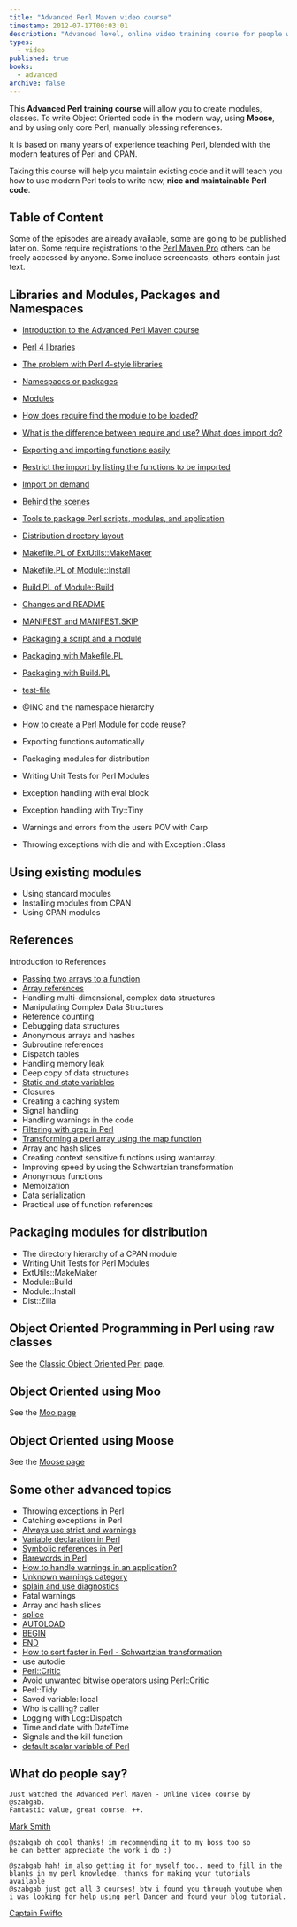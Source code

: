 ```yaml
---
title: "Advanced Perl Maven video course"
timestamp: 2012-07-17T00:03:01
description: "Advanced level, online video training course for people who would like to improve their Perl programming skills"
types:
  - video
published: true
books:
  - advanced
archive: false
---
```



This **Advanced Perl training course**
will allow you to create modules, classes. To write
Object Oriented code in the modern way, using **Moose**,
and by using only core Perl, manually blessing references.

It is based on many years of experience teaching Perl,
blended with the modern features of Perl and CPAN.

Taking this course will help you maintain existing code and
it will teach you how to use modern Perl tools to write new,
**nice and maintainable Perl code**.

## Table of Content

Some of the episodes are already available, some are going to be published later on.
Some require registrations to the [Perl Maven Pro](/pro) others can be freely accessed by anyone.
Some include screencasts, others contain just text.

## Libraries and Modules, Packages and Namespaces


* [Introduction to the Advanced Perl Maven course](/introduction-to-advanced-perl-course)
* [Perl 4 libraries](/perl4-libraries)
* [The problem with Perl 4-style libraries](/the-problem-with-libraries)
* [Namespaces or packages](/namespaces-and-packages)
* [Modules](/modules)
* [How does require find the module to be loaded?](/require-at-inc)
* [What is the difference between require and use? What does import do?](/use-require-import)
* [Exporting and importing functions easily](/import)
* [Restrict the import by listing the functions to be imported](/restrict-the-import)
* [Import on demand](/on-demand-import)
* [Behind the scenes](/behind-the-scenes)
* [Tools to package Perl scripts, modules, and application](/tools-to-package-modules)
* [Distribution directory layout](/distribution-directory-layout)
* [Makefile.PL of ExtUtils::MakeMaker](/makefile-pl-of-extutils-makemaker)
* [Makefile.PL of Module::Install](/makefile-pl-of-module-install)
* [Build.PL of Module::Build](/build-pl-of-module-build)
* [Changes and README](/changes-and-readme)
* [MANIFEST and MANIFEST.SKIP](/manifest-and-manifest-skip)
* [Packaging a script and a module](/file-and-module)
* [Packaging with Makefile.PL](/packaging-with-makefile-pl)
* [Packaging with Build.PL](/packaging-with-build-pl)
* [test-file](/test-file)

* @INC and the namespace hierarchy
* [How to create a Perl Module for code reuse?](/how-to-create-a-perl-module-for-code-reuse)
* Exporting functions automatically
* Packaging modules for distribution
* Writing Unit Tests for Perl Modules
* Exception handling with eval block
* Exception handling with Try::Tiny
* Warnings and errors from the users POV with Carp
* Throwing exceptions with die and with Exception::Class



## Using existing modules

* Using standard modules
* Installing modules from CPAN
* Using CPAN modules


## References

Introduction to References

* [Passing two arrays to a function](/passing-two-arrays-to-a-function)
* [Array references](/array-references-in-perl)
* Handling multi-dimensional, complex data structures
* Manipulating Complex Data Structures
* Reference counting
* Debugging data structures
* Anonymous arrays and hashes
* Subroutine references
* Dispatch tables
* Handling memory leak
* Deep copy of data structures
* [Static and state variables](/static-and-state-variables-in-perl)
* Closures
* Creating a caching system
* Signal handling
* Handling warnings in the code
* [Filtering with grep in Perl](/filtering-values-with-perl-grep)
* [Transforming a perl array using the map function](/transforming-a-perl-array-using-map)
* Array and hash slices
* Creating context sensitive functions using wantarray.
* Improving speed by using the Schwartzian transformation
* Anonymous functions
* Memoization
* Data serialization
* Practical use of function references


## Packaging modules for distribution

* The directory hierarchy of a CPAN module
* Writing Unit Tests for Perl Modules
* ExtUtils::MakeMaker
* Module::Build
* Module::Install
* Dist::Zilla



## Object Oriented Programming in Perl using raw classes

See the [Classic Object Oriented Perl](/oop) page.

## Object Oriented using Moo

See the [Moo page](/moo)

## Object Oriented using Moose

See the [Moose page](/moose)

## Some other advanced topics


* Throwing exceptions in Perl
* Catching exceptions in Perl
* [Always use strict and warnings](/always-use-strict-and-use-warnings)
* [Variable declaration in Perl](/variable-declaration-in-perl)
* [Symbolic references in Perl](/symbolic-reference-in-perl)
* [Barewords in Perl](/barewords-in-perl)
* [How to handle warnings in an application?](/how-to-capture-and-save-warnings-in-perl)
* [Unknown warnings category](/unknown-warnings-category)
* [splain and use diagnostics](/use-diagnostics-or-splain)
* Fatal warnings
* Array and hash slices
* [splice](/splice-to-slice-and-dice-arrays-in-perl)
* [AUTOLOAD](/autoload)
* [BEGIN](/begin)
* [END](/end)
* [How to sort faster in Perl - Schwartzian transformation](/how-to-sort-faster-in-perl)
* use autodie
* [Perl::Critic](/search/Perl::Critic)
* [Avoid unwanted bitwise operators using Perl::Critic](/avoid-unwanted-bitwise-operators)
* Perl::Tidy
* Saved variable: local
* Who is calling? caller
* Logging with Log::Dispatch
* Time and date with DateTime
* Signals and the kill function
* [default scalar variable of Perl](/the-default-variable-of-perl)




## What do people say?

```
Just watched the Advanced Perl Maven - Online video course by @szabgab.
Fantastic value, great course. ++.
```

[Mark Smith](http://twitter.com/#!/marksmith)

```
@szabgab oh cool thanks! im recommending it to my boss too so
he can better appreciate the work i do :)

@szabgab hah! im also getting it for myself too.. need to fill in the
blanks in my perl knowledge. thanks for making your tutorials available
@szabgab just got all 3 courses! btw i found you through youtube when
i was looking for help using perl Dancer and found your blog tutorial.
```

[Captain Fwiffo](http://twitter.com/#!/captain_fwiffo)


